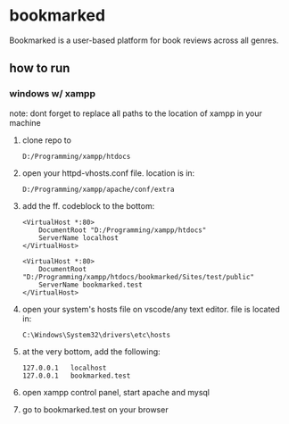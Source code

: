 # bookmarked
Bookmarked is a user-based platform for book reviews across all genres.

## how to run

### windows w/ xampp

note: dont forget to replace all paths to the location of xampp in your machine

1. clone repo to 

    ```
    D:/Programming/xampp/htdocs
    ```

2. open your httpd-vhosts.conf file. location is in:
        
    ```
    D:/Programming/xampp/apache/conf/extra
    ```


3. add the ff. codeblock to the bottom:

    ```
    <VirtualHost *:80>
        DocumentRoot "D:/Programming/xampp/htdocs"
        ServerName localhost
    </VirtualHost>

    <VirtualHost *:80>
        DocumentRoot "D:/Programming/xampp/htdocs/bookmarked/Sites/test/public"
        ServerName bookmarked.test
    </VirtualHost>
    ```

4. open your system's hosts file on vscode/any text editor. file is located in:

    ```
    C:\Windows\System32\drivers\etc\hosts
    ```

5. at the very bottom, add the following: 

    ```
    127.0.0.1	localhost
    127.0.0.1	bookmarked.test
    ```

6. open xampp control panel, start apache and mysql

7. go to bookmarked.test on your browser